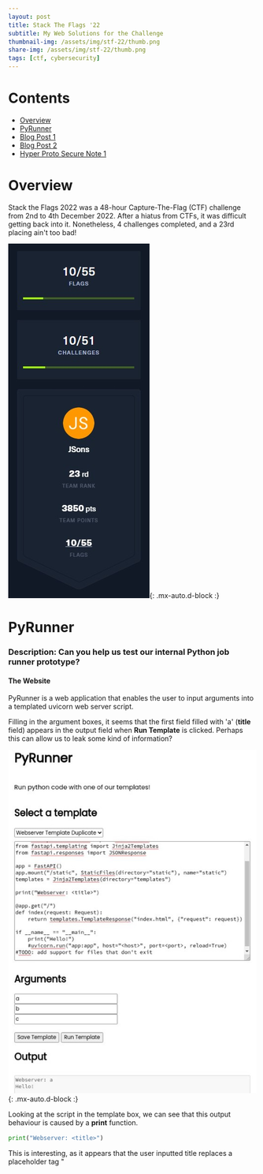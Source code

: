 ```yaml
---
layout: post
title: Stack The Flags '22
subtitle: My Web Solutions for the Challenge
thumbnail-img: /assets/img/stf-22/thumb.png
share-img: /assets/img/stf-22/thumb.png
tags: [ctf, cybersecurity]
---
```



# Contents
- [Overview](#Overview)
- [PyRunner](#PyRunner)
- [Blog Post 1](#Blog-Post-1)
- [Blog Post 2](#Blog-Post-2)
- [Hyper Proto Secure Note 1](#Hyper-Proto-Secure-Note-1)


# Overview

Stack the Flags 2022 was a 48-hour Capture-The-Flag (CTF) challenge from 2nd to 4th December 2022. After a hiatus from CTFs, it was difficult getting back into it. Nonetheless, 4 challenges completed, and a 23rd placing ain't too bad!

![Team Placing](/assets/img/stf-22/team-placing.jpg){: .mx-auto.d-block :}


# PyRunner

### Description: Can you help us test our internal Python job runner prototype?


#### The Website ####

PyRunner is a web application that enables the user to input arguments into a templated uvicorn web server script. 

Filling in the argument boxes, it seems that the first field filled with 'a' (**title** field) appears in the output field when **Run Template** is clicked. Perhaps this can allow us to leak some kind of information?

![PyRunner Website](/assets/img/stf-22/pyrunner-website.jpg){: .mx-auto.d-block :}

Looking at the script in the template box, we can see that this output behaviour is caused by a **print** function.

```python
print("Webserver: <title>")
```

This is interesting, as it appears that the user inputted title replaces a placeholder tag "<title>" in the string. This seems like a fairly insecure way of handling user inputted string. Let's see how this replacement is done backend.


#### Snooping into the Source Folder ####

We are given the source folder for the problem. Let's take a look at that. We first note that there is a **fakeflag** file in the src folder. This is likely the same location as the real flag we need to leak from the machine. The file of interest here is **app.py**.

![app script 1](/assets/img/stf-22/app-script-1.jpg){: .mx-auto.d-block :}

I am immediately drawn to the list called **disallowed** in line 13. Seems like a poorly cobbled up list of big "no-no" words to sanitise out of something. We also take a mental note from line 21 that the user inputs seem to be compiled into a list with the key value ***arguments***. Let's move on.

![app script 1a](/assets/img/stf-22/app-script-1a.jpg){: .mx-auto.d-block :}

Looking at line 24, we see a **textfilter** function that applies the **disallowed** list of naughty words. The filter runs through the list using a for loop and replaces the "no-no" words as it goes along. Seems...sketchy.

Let's try to piece everything together and figure out how the **textfilter** comes into play, and what happens backend when we press the **Run Template** button on the site.

Bingo! We find the **Run Template** function in line 59:

![app script 2](/assets/img/stf-22/app-script-2.jpg){: .mx-auto.d-block :}

In line 66 to 67, we see that the list of user arguments are looped through the textfilter, before replacing the **<{argument}>** tags that we saw earlier (ie <title>).


#### Devicing a Solution ####

At the end of my recce, I note two key vulnerabilities:

1. Insecure Appendage of User Input to String
2. Weak Data Sanitisation of User Input

Our mode of attack seems clear, we will inject malicious input into the **title** field on the website to allow us to run OS code to read the flag in the machine.

Let's see how we can exploit 1 and 2 respectively:

#### Insecure Appendage of User Input to String ####

Since the app script does an in-place string replacement with the user input, we can simply close the string early with double quotes in our user input. 

Since we want to exploit the print function to leak the flag, we can then open an f-string to print the result of our OS function. Something like this:

~~~
"+f"{run my no-no code}
~~~

This way, when inject the code into the field, the code will read as:

```python
print("Webserver: "+f"{run my no-no code}")
```

#### Weak Data Sanitisation of User Input ####

In order to run an OS code, we need to **import** **OS**. Then, we can run a linux terminal code to fish out the flag. In one line, this can be written as:

~~~
__import__('os').system('cd && cat flag')
~~~

Of course, we used two big bad words here: **import** and **os**. Recalling that the **textfilter** uses a for loop an in-place replacement, we can mask words by sandwiching them between words checked later. 

Let's try "imp;ort". When **"import"** is being checked, it will not raise any alarm. Then, when ";" is checked, the system will remove the semicolon, leaving behind the word **"import"** unscathed. Nice!

However, we have a problem. **"os"** is the last word in the list, so we can't do the same thing for it. Well, no one said anything about **"os"** in capital letters. We can run it with capital letters then use the ```.lower()``` function to shrink it back to its original case.

Putting everything together, our payload looks like this:

~~~
"+f"{__imp;ort__('OS'.lower()).system('cd && cat flag')}
~~~

and when injected into the print function:

```python
print("Webserver: "+f"{__imp;ort__('OS'.lower()).system('cd && cat flag')}")
```

Let's give it a shot!

### Running the Payload ####

And it works!

![PyRunner Flag](/assets/img/stf-22/pyrunner-flag.jpg){: .mx-auto.d-block :}

Note that the flag I extracted here was not the competition file, as I am hosting the site for this writeup locally.


# Blog Post 1

### Description: Jaga created an internal social media platform for the company, can you leak anyone's information?

# Blog Post 2

# Hyper Proto Secure Note 1
